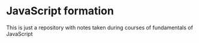 <h1>JavaScript formation</h1>

<p>This is just a repository with notes taken during courses of fundamentals of JavaScript</p>
